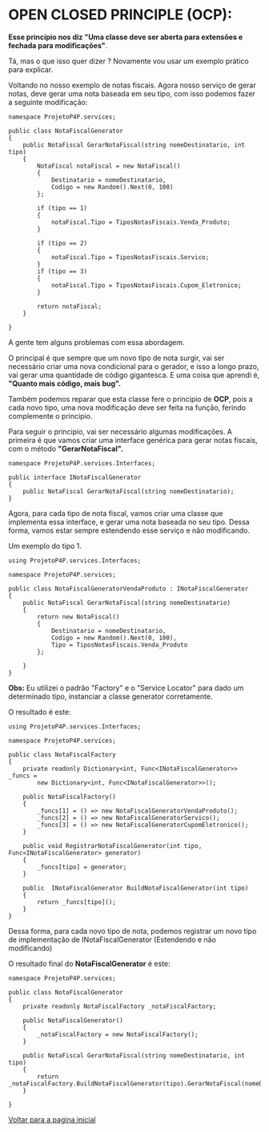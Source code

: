 # OPEN CLOSED PRINCIPLE (OCP):
 
**Esse princípio nos diz "Uma classe deve ser aberta para extensões e fechada para modificações"**.

Tá, mas o que isso quer dizer ? Novamente vou usar um exemplo prático para explicar.

Voltando no nosso exemplo de notas fiscais. Agora nosso serviço de gerar notas, deve gerar uma nota baseada em seu tipo, com isso podemos fazer a seguinte modificação: 
```
namespace ProjetoP4P.services;

public class NotaFiscalGenerator
{
    public NotaFiscal GerarNotaFiscal(string nomeDestinatario, int tipo)
    {
        NotaFiscal notaFiscal = new NotaFiscal()
        {
            Destinatario = nomeDestinatario,
            Codigo = new Random().Next(0, 100)
        };
        
        if (tipo == 1)
        {
            notaFiscal.Tipo = TiposNotasFiscais.Venda_Produto;
        }
        
        if (tipo == 2)
        {
            notaFiscal.Tipo = TiposNotasFiscais.Servico;
        }
        if (tipo == 3)
        {
            notaFiscal.Tipo = TiposNotasFiscais.Cupom_Eletronico;
        }

        return notaFiscal;
    }

}
```
A gente tem alguns problemas com essa abordagem.

O principal é que sempre que um novo tipo de nota surgir, vai ser necessário criar uma nova condicional para o gerador, e isso a longo prazo, vai gerar uma quantidade de código gigantesca. E uma coisa que aprendi é, **"Quanto mais código, mais bug".**

Também podemos reparar que esta classe fere o principio de **OCP**, pois a cada novo tipo, uma nova modificação deve ser feita na função, ferindo complemente o principio.

Para seguir o principio, vai ser necessário algumas modificações. A primeira é que vamos criar uma interface genérica para gerar notas fiscais, com o método **"GerarNotaFiscal".**

```
namespace ProjetoP4P.services.Interfaces;

public interface INotaFiscalGenerator
{
    public NotaFiscal GerarNotaFiscal(string nomeDestinatario);
}
```

Agora, para cada tipo de nota fiscal, vamos criar uma classe que implementa essa interface, e gerar uma nota baseada no seu tipo. Dessa forma, vamos estar sempre estendendo esse serviço e não modificando.

Um exemplo do tipo 1.
```
using ProjetoP4P.services.Interfaces;

namespace ProjetoP4P.services;

public class NotaFiscalGeneratorVendaProduto : INotaFiscalGenerator
{
    public NotaFiscal GerarNotaFiscal(string nomeDestinatario)
    {
        return new NotaFiscal()
        {
            Destinatario = nomeDestinatario,
            Codigo = new Random().Next(0, 100),
            Tipo = TiposNotasFiscais.Venda_Produto
        };
        
    }
}
```

**Obs:** Eu utilizei o padrão "Factory" e o "Service Locator" para dado um determinado tipo, instanciar a classe generator corretamente.

O resultado é este:
```
using ProjetoP4P.services.Interfaces;

namespace ProjetoP4P.services;

public class NotaFiscalFactory
{
    private readonly Dictionary<int, Func<INotaFiscalGenerator>> _funcs =
        new Dictionary<int, Func<INotaFiscalGenerator>>();

    public NotaFiscalFactory()
    {
        _funcs[1] = () => new NotaFiscalGeneratorVendaProduto();
        _funcs[2] = () => new NotaFiscalGeneratorServico();
        _funcs[3] = () => new NotaFiscalGeneratorCupomEletronico();
    }

    public void RegistrarNotaFiscalGenerator(int tipo, Func<INotaFiscalGenerator> generator)
    {
        _funcs[tipo] = generator;
    }

    public  INotaFiscalGenerator BuildNotaFiscalGenerator(int tipo)
    {
        return _funcs[tipo]();
    }
}
```

Dessa forma, para cada novo tipo de nota, podemos registrar um novo tipo de implementação de INotaFiscalGenerator (Estendendo e não modificando)

O resultado final do **NotaFiscalGenerator** é este:

```
namespace ProjetoP4P.services;

public class NotaFiscalGenerator
{
    private readonly NotaFiscalFactory _notaFiscalFactory;

    public NotaFiscalGenerator()
    {
        _notaFiscalFactory = new NotaFiscalFactory();
    }

    public NotaFiscal GerarNotaFiscal(string nomeDestinatario, int tipo)
    {
        return _notaFiscalFactory.BuildNotaFiscalGenerator(tipo).GerarNotaFiscal(nomeDestinatario);
    }

}
```

[Voltar para a pagina inicial](../QUESTOES-TEORICAS.md)